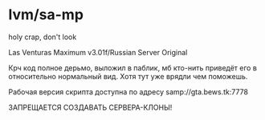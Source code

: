 lvm/sa-mp
===

holy crap, don't look 

Las Venturas Maximum v3.01f/Russian Server Original 

Крч код полное дерьмо, выложил в паблик, мб кто-нить приведёт его в относительно нормальный вид. Хотя тут уже врядли чем поможешь.

Рабочая версия скрипта доступна по адресу samp://gta.bews.tk:7778

ЗАПРЕЩАЕТСЯ СОЗДАВАТЬ СЕРВЕРА-КЛОНЫ!

